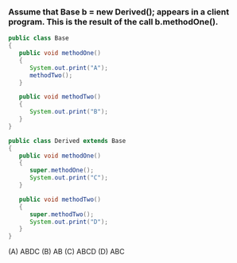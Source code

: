 ### Assume that Base b = new Derived(); appears in a client program. This is the result of the call b.methodOne().

```java
public class Base
{
   public void methodOne()
   {
      System.out.print("A");
      methodTwo();
   }

   public void methodTwo()
   {
      System.out.print("B");
   }
}

public class Derived extends Base
{
   public void methodOne()
   {
      super.methodOne();
      System.out.print("C");
   }

   public void methodTwo()
   {
      super.methodTwo();
      System.out.print("D");
   }
}
```

   (A) ABDC
   (B) AB
   (C) ABCD
   (D) ABC
